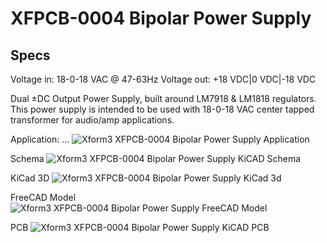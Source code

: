 # XFPCB-0004 Bipolar Power Supply 

## Specs
Voltage in: 18-0-18 VAC @ 47-63Hz
Voltage out: +18 VDC|0 VDC|-18 VDC

Dual ±DC Output Power Supply, built around LM7918 & LM1818 regulators. This power supply is intended to be used with 18-0-18 VAC center tapped transformer for audio/amp applications.

Application:
...
![Xform3 XFPCB-0004 Bipolar Power Supply Application](../master/graphics/kicad_psu_application.png)

Schema
![Xform3 XFPCB-0004 Bipolar Power Supply KiCAD Schema](../master/graphics/kicad_psu_schema.png)

KiCad 3D
![Xform3 XFPCB-0004 Bipolar Power Supply KiCad 3d](../master/graphics/kicad_psu_3d.png)

FreeCAD Model
![Xform3 XFPCB-0004 Bipolar Power Supply FreeCAD Model](../master/graphics/kicad_psu_3d_freecad.png)

PCB
![Xform3 XFPCB-0004 Bipolar Power Supply KiCAD PCB](../master/graphics/kicad_psu_pcb.png)

